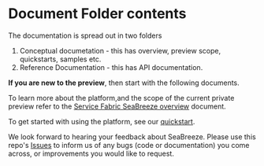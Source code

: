 # Document Folder contents

The documentation is spread out in two folders



1. Conceptual documetation - this has overview, preview scope, quickstarts, samples etc.
2. Reference Documentation - this has API documentation. 

**If you are new to the preview**, then start with the following documents.

To learn more about the platform,and the scope of the current private preview refer to the [Service Fabric SeaBreeze overview](./conceptual-docs/seabreeze-overview.md) document.

To get started with using the platform, see our [quickstart](./conceptual-docs/application-deployment-quickstart.md).


We look forward to hearing your feedback about SeaBreeze. Please use this repo's [Issues](https://github.com/Azure/seabreeze-preview-pr/issues) to inform us of any bugs (code or documentation) you come across, or improvements you would like to request. 







